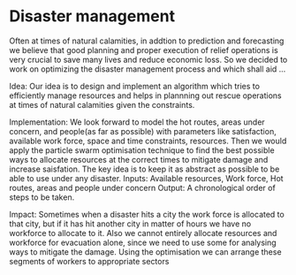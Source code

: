 # Disaster management

   Often at times of natural calamities, in addtion to prediction and forecasting we believe that good planning and proper execution of relief operations is very crucial to save many lives and reduce economic loss. So we decided to work on optimizing the disaster management process and which shall aid ...
 
 Idea:
    Our idea is to design and implement an algorithm which tries to efficiently manage resources and helps in plannning out rescue operations at times of natural calamities given the constraints.
 
 Implementation:
    We look forward to model the hot routes, areas under concern, and people(as far as possible) with parameters like satisfaction, available work force, space and time constraints, resources. Then we would apply the particle swarm optimisation technique to find the best possible ways to allocate resources at the correct times to mitigate damage and increase saisfation. 
    The key idea is to keep it as abstract as possible to be able to use under any disaster. 
Inputs: Available resources, Work force, Hot routes, areas and people under concern
Output: A chronological order of steps to be taken.

Impact: Sometimes when a disaster hits a city the work force is allocated to that city, but if it has hit another city in matter of hours we have no workforce to allocate to it. Also we cannot entirely allocate resources and workforce for evacuation alone, since we need to use some for analysing ways to mitigate the damage. Using the optimisation we can arrange these segments of workers to appropriate sectors  
